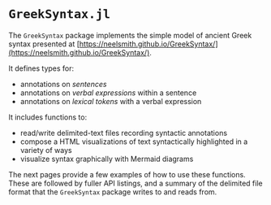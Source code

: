 

# `GreekSyntax.jl`

The `GreekSyntax` package implements the simple model of ancient Greek syntax  presented at [https://neelsmith.github.io/GreekSyntax/](https://neelsmith.github.io/GreekSyntax/).

It defines types for:

- annotations on *sentences*
- annotations on *verbal expressions* within a sentence
- annotations on *lexical tokens* with a verbal expression

It includes functions to:

- read/write delimited-text files recording syntactic annotations
- compose a HTML visualizations of text syntactically highlighted in a variety of ways
- visualize syntax graphically with Mermaid diagrams


The next pages provide a few examples of how to use these functions.  These are followed by fuller API listings, and a summary of the delimited file format that the `GreekSyntax` package writes to and reads from.